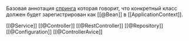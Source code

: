 Базовая аннотация [спринга](Spring.md) которая говорит, что конкретный класс должен будет зарегистрирован как [[@Bean]] в [[ApplicationContext]].

[[@Service]]
[[@Controller]]
[[@RestController]]
[[@Repository]]
[[@Configuration]]
[[@ControllerAvice]]